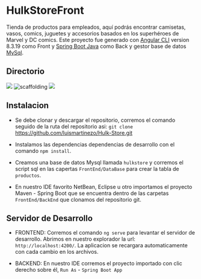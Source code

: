 # HulkStoreFront

Tienda de productos para empleados, aquí podrás encontrar camisetas, vasos, comics, juguetes y accesorios basados en los superhéroes de Marvel y DC comics. Este proyecto fue generado con [Angular CLI](https://github.com/angular/angular-cli) version 8.3.19 como Front y [Spring Boot Java](https://spring.io/projects/spring-boot) como Back  y gestor base de datos [MySql](https://www.mysql.com/).

## Directorio

![](../../../../assets/img/scaffolding.png?raw=true)
<img src="../../../../assets/img/scaffolding.png" alt="scaffolding">
![](https://drive.google.com/open?id=1oO0TUU_8UtGrP7r0R-XKobyU8F4krI9z)

## Instalacion

- Se debe clonar y descargar el repositorio, corremos el comando seguido de la ruta del repositorio asi: `git clone` https://github.com/luismartinezo/Hulk-Store.git 

- Instalamos las dependencias dependencias de desarrollo con el comando `npm install`.

- Creamos una base de datos Mysql llamada `hulkstore` y corremos el script sql en las capertas `FrontEnd/DataBase` para crear la tabla de `productos`.

- En nuestro IDE favorito NetBean, Eclipse u otro importamos el proyecto Maven - Spring Boot que se encuentra dentro de las carpetas `FrontEnd/BackEnd` que clonamos del repositorio git.


## Servidor de Desarrollo

- FRONTEND: Corremos el comando `ng serve` para levantar el servidor de desarrollo. Abrimos en nuestro explorador la url: `http://localhost:4200/`. La aplicacion se recargara automaticamente con cada cambio en los archivos.

- BACKEND: En nuestro IDE corremos el proyecto importado con clic derecho sobre él, `Run As` - `Spring Boot App`



